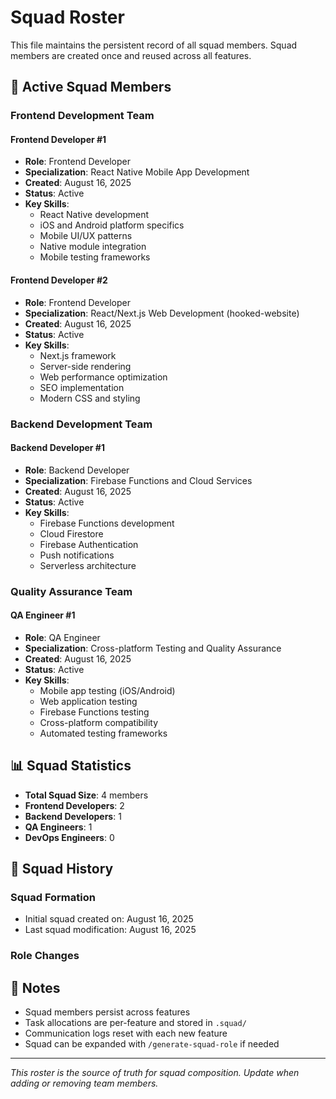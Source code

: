 # Squad Roster

This file maintains the persistent record of all squad members. Squad members are created once and reused across all features.

## 🚀 Active Squad Members

### Frontend Development Team

#### Frontend Developer #1
- **Role**: Frontend Developer
- **Specialization**: React Native Mobile App Development
- **Created**: August 16, 2025
- **Status**: Active
- **Key Skills**:
  - React Native development
  - iOS and Android platform specifics
  - Mobile UI/UX patterns
  - Native module integration
  - Mobile testing frameworks

#### Frontend Developer #2
- **Role**: Frontend Developer
- **Specialization**: React/Next.js Web Development (hooked-website)
- **Created**: August 16, 2025
- **Status**: Active
- **Key Skills**:
  - Next.js framework
  - Server-side rendering
  - Web performance optimization
  - SEO implementation
  - Modern CSS and styling

### Backend Development Team

#### Backend Developer #1
- **Role**: Backend Developer
- **Specialization**: Firebase Functions and Cloud Services
- **Created**: August 16, 2025
- **Status**: Active
- **Key Skills**:
  - Firebase Functions development
  - Cloud Firestore
  - Firebase Authentication
  - Push notifications
  - Serverless architecture

### Quality Assurance Team

#### QA Engineer #1
- **Role**: QA Engineer
- **Specialization**: Cross-platform Testing and Quality Assurance
- **Created**: August 16, 2025
- **Status**: Active
- **Key Skills**:
  - Mobile app testing (iOS/Android)
  - Web application testing
  - Firebase Functions testing
  - Cross-platform compatibility
  - Automated testing frameworks

## 📊 Squad Statistics

- **Total Squad Size**: 4 members
- **Frontend Developers**: 2
- **Backend Developers**: 1
- **QA Engineers**: 1
- **DevOps Engineers**: 0

## 🔄 Squad History

### Squad Formation
- Initial squad created on: August 16, 2025
- Last squad modification: August 16, 2025

### Role Changes
<!-- Track any changes to squad composition -->

## 📝 Notes

- Squad members persist across features
- Task allocations are per-feature and stored in `.squad/`
- Communication logs reset with each new feature
- Squad can be expanded with `/generate-squad-role` if needed

---

*This roster is the source of truth for squad composition. Update when adding or removing team members.*